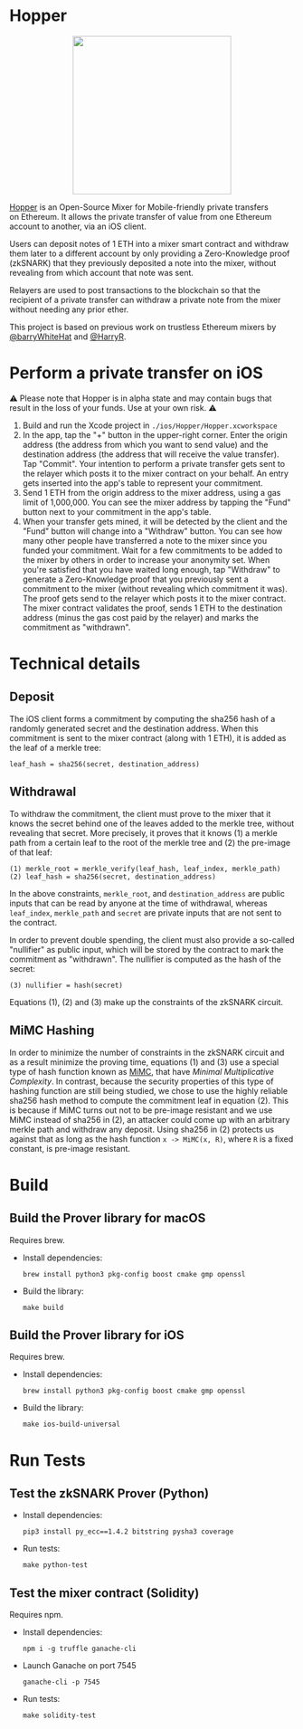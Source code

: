 # Hopper

<p align="center"><img src="https://i.imgur.com/SXJfUWH.png" width="280px"/></p>

[Hopper](https://hoppereth.org) is an Open-Source Mixer for Mobile-friendly private transfers on Ethereum. It allows the private transfer of value from one Ethereum account to another, via an iOS client.

Users can deposit notes of 1 ETH into a mixer smart contract and withdraw them later to a different account by only providing a Zero-Knowledge proof (zkSNARK) that they previously deposited a note into the mixer, without revealing from which account that note was sent.

Relayers are used to post transactions to the blockchain so that the recipient of a private transfer can withdraw a private note from the mixer without needing any prior ether.

This project is based on previous work on trustless Ethereum mixers by [@barryWhiteHat](https://github.com/barryWhiteHat/miximus) and [@HarryR](https://github.com/HarryR/ethsnarks-miximus).

# Perform a private transfer on iOS

⚠️ Please note that Hopper is in alpha state and may contain bugs that result in the loss of your funds. Use at your own risk. ⚠️

1. Build and run the Xcode project in `./ios/Hopper/Hopper.xcworkspace`
2. In the app, tap the "+" button in the upper-right corner. Enter the origin address (the address from which you want to send value) and the destination address (the address that will receive the value transfer). Tap "Commit". Your intention to perform a private transfer gets sent to the relayer which posts it to the mixer contract on your behalf. An entry gets inserted into the app's table to represent your commitment.
3. Send 1 ETH from the origin address to the mixer address, using a gas limit of 1,000,000. You can see the mixer address by tapping the "Fund" button next to your commitment in the app's table.
4. When your transfer gets mined, it will be detected by the client and the "Fund" button will change into a "Withdraw" button. You can see how many other people have transferred a note to the mixer since you funded your commitment. Wait for a few commitments to be added to the mixer by others in order to increase your anonymity set. When you're satisfied that you have waited long enough, tap "Withdraw" to generate a Zero-Knowledge proof that you previously sent a commitment to the mixer (without revealing which commitment it was). The proof gets send to the relayer which posts it to the mixer contract. The mixer contract validates the proof, sends 1 ETH to the destination address (minus the gas cost paid by the relayer) and marks the commitment as "withdrawn".

# Technical details

## Deposit

The iOS client forms a commitment by computing the sha256 hash of a randomly generated secret and the destination address. When this commitment is sent to the mixer contract (along with 1 ETH), it is added as the leaf of a merkle tree:

```
leaf_hash = sha256(secret, destination_address)
```

## Withdrawal

To withdraw the commitment, the client must prove to the mixer that it knows the secret behind one of the leaves added to the merkle tree, without revealing that secret. More precisely, it proves that it knows (1) a merkle path from a certain leaf to the root of the merkle tree and (2) the pre-image of that leaf:

```
(1) merkle_root = merkle_verify(leaf_hash, leaf_index, merkle_path)
(2) leaf_hash = sha256(secret, destination_address)
```

In the above constraints, `merkle_root`, and `destination_address` are public inputs that can be read by anyone at the time of withdrawal, whereas `leaf_index`, `merkle_path` and `secret` are private inputs that are not sent to the contract.

In order to prevent double spending, the client must also provide a so-called "nullifier" as public input, which will be stored by the contract to mark the commitment as "withdrawn". The nullifier is computed as the hash of the secret:

```
(3) nullifier = hash(secret)
```

Equations (1), (2) and (3) make up the constraints of the zkSNARK circuit.

## MiMC Hashing

In order to minimize the number of constraints in the zkSNARK circuit and as a result minimize the proving time, equations (1) and (3) use a special type of hash function known as [MiMC](https://eprint.iacr.org/2016/492), that have _Minimal Multiplicative Complexity_. In contrast, because the security properties of this type of hashing function are still being studied, we chose to use the highly reliable sha256 hash method to compute the commitment leaf in equation (2). This is because if MiMC turns out not to be pre-image resistant and we use MiMC instead of sha256 in (2), an attacker could come up with an arbitrary merkle path and withdraw any deposit. Using sha256 in (2) protects us against that as long as the hash function `x -> MiMC(x, R)`, where `R` is a fixed constant, is pre-image resistant.

# Build

## Build the Prover library for macOS

Requires brew.

- Install dependencies:
  ```
  brew install python3 pkg-config boost cmake gmp openssl
  ```
- Build the library:
  ```
  make build
  ```

## Build the Prover library for iOS

Requires brew.

- Install dependencies:
  ```
  brew install python3 pkg-config boost cmake gmp openssl
  ```
- Build the library:
  ```
  make ios-build-universal
  ```

# Run Tests

## Test the zkSNARK Prover (Python)

- Install dependencies:
  ```
  pip3 install py_ecc==1.4.2 bitstring pysha3 coverage
  ```
- Run tests:
  ```
  make python-test
  ```

## Test the mixer contract (Solidity)

Requires npm.

- Install dependencies:
  ```
  npm i -g truffle ganache-cli
  ```
- Launch Ganache on port 7545
  ```
  ganache-cli -p 7545
  ```
- Run tests:
  ```
  make solidity-test
  ```
